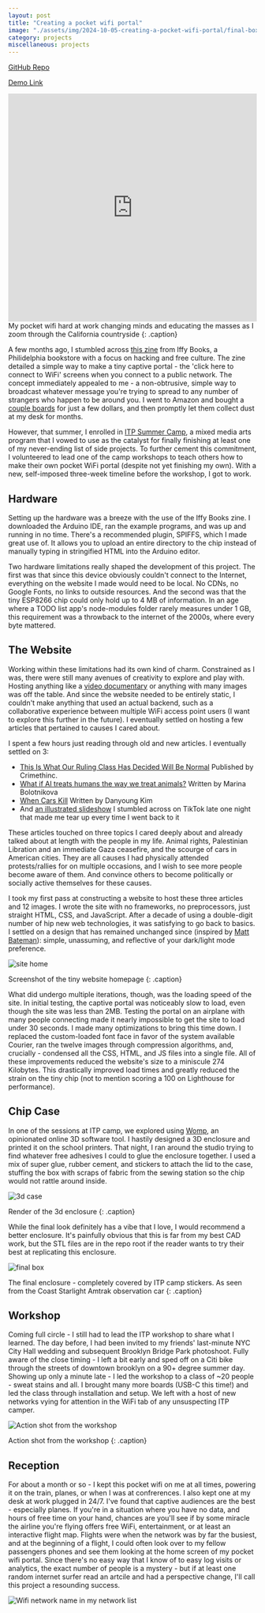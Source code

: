 ```yaml
---
layout: post
title: "Creating a pocket wifi portal"
image: "./assets/img/2024-10-05-creating-a-pocket-wifi-portal/final-box.png"
category: projects
miscellaneous: projects
---
```


[GitHub Repo](https://github.com/leviv/pocket-wifi)

[Demo Link](https://leviv.cool/pocket-wifi/)

<iframe width="100%" height="462" src="https://www.youtube.com/embed/GTLUuVz_sdg" title="pocket wifi on amtrak" frameborder="0" allow="accelerometer; autoplay; clipboard-write; encrypted-media; gyroscope; picture-in-picture; web-share" referrerpolicy="strict-origin-when-cross-origin" allowfullscreen></iframe>
My pocket wifi hard at work changing minds and educating the masses as I zoom through the California countryside
{: .caption}

A few months ago, I stumbled across [this zine](https://iffybooks.net/wp-content/uploads/zines/Iffy_Books_Pocket_Wifi_Portal_Zine_print.pdf) from Iffy Books, a Philidelphia bookstore with a focus on hacking and free culture. The zine detailed a simple way to make a tiny captive portal - the 'click here to connect to WiFi' screens when you connect to a public network. The concept immediately appealed to me - a non-obtrusive, simple way to broadcast whatever message you're trying to spread to any number of strangers who happen to be around you. I went to Amazon and bought a [couple boards](https://www.amazon.com/dp/B081PX9YFV?ref=ppx_yo2ov_dt_b_fed_asin_title) for just a few dollars, and then promptly let them collect dust at my desk for months.

However, that summer, I enrolled in [ITP Summer Camp](https://tisch.nyu.edu/itp/admissions/camp), a mixed media arts program that I vowed to use as the catalyst for finally finishing at least one of my never-ending list of side projects. To further cement this commitment, I volunteered to lead one of the camp workshops to teach others how to make their own pocket WiFi portal (despite not yet finishing my own). With a new, self-imposed three-week timeline before the workshop, I got to work.

## Hardware

Setting up the hardware was a breeze with the use of the Iffy Books zine. I downloaded the Arduino IDE, ran the example programs, and was up and running in no time. There's a recommended plugin, SPIFFS, which I made great use of. It allows you to upload an entire directory to the chip instead of manually typing in stringified HTML into the Arduino editor.

Two hardware limitations really shaped the development of this project. The first was that since this device obviously couldn't connect to the Internet, everything on the website I made would need to be local. No CDNs, no Google Fonts, no links to outside resources. And the second was that the tiny ESP8266 chip could only hold up to 4 MB of information. In an age where a TODO list app's node-modules folder rarely measures under 1 GB, this requirement was a throwback to the internet of the 2000s, where every byte mattered.

## The Website

Working within these limitations had its own kind of charm. Constrained as I was, there were still many avenues of creativity to explore and play with. Hosting anything like a [video documentary](https://www.dominionmovement.com/watch) or anything with many images was off the table. And since the website needed to be entirely static, I couldn't make anything that used an actual backend, such as a collaborative experience between multiple WiFi access point users (I want to explore this further in the future). I eventually settled on hosting a few articles that pertained to causes I cared about.

I spent a few hours just reading through old and new articles. I eventually settled on 3:

- [This Is What Our Ruling Class Has Decided Will Be Normal](https://crimethinc.com/2024/02/26/this-is-what-our-ruling-class-has-decided-will-be-normal-on-aaron-bushnells-action-in-solidarity-with-gaza) Published by Crimethinc.
- [What if AI treats humans the way we treat animals?](https://www.vox.com/the-highlight/23777171/ai-animals-rights-cruelty-transhumanism-bostrom) Written by Marina Bolotnikova
- [When Cars Kill](https://www.newyorker.com/news/our-local-correspondents/when-cars-kill-pedestrians) Written by Danyoung Kim
- And [an illustrated slideshow](https://www.tiktok.com/@verbamea/photo/7315589415772949802) I stumbled across on TikTok late one night that made me tear up every time I went back to it

These articles touched on three topics I cared deeply about and already talked about at length with the people in my life. Animal rights, Palestinian Libration and an immediate Gaza ceasefire, and the scourge of cars in American cities. They are all causes I had physically attended protests/rallies for on multiple occasions, and I wish to see more people become aware of them. And convince others to become politically or socially active themselves for these causes.

I took my first pass at constructing a website to host these three articles and 12 images. I wrote the site with no frameworks, no preprocessors, just straight HTML, CSS, and JavaScript. After a decade of using a double-digit number of hip new web technologies, it was satisfying to go back to basics. I settled on a design that has remained unchanged since (inspired by [Matt Bateman](https://mattbateman.xyz/)): simple, unassuming, and reflective of your dark/light mode preference.

![site home](/assets/img/2024-10-05-creating-a-pocket-wifi-portal/site-home.png)

Screenshot of the tiny website homepage
{: .caption}

What did undergo multiple iterations, though, was the loading speed of the site. In initial testing, the captive portal was noticeably slow to load, even though the site was less than 2MB. Testing the portal on an airplane with many people connecting made it nearly impossible to get the site to load under 30 seconds. I made many optimizations to bring this time down. I replaced the custom-loaded font face in favor of the system available Courier, ran the twelve images through compression algorithms, and, crucially - condensed all the CSS, HTML, and JS files into a single file. All of these improvements reduced the website's size to a miniscule 274 Kilobytes. This drastically improved load times and greatly reduced the strain on the tiny chip (not to mention scoring a 100 on Lighthouse for performance).

## Chip Case

In one of the sessions at ITP camp, we explored using [Womp](https://womp.com/index), an opinionated online 3D software tool. I hastily designed a 3D enclosure and printed it on the school printers. That night, I ran around the studio trying to find whatever free adhesives I could to glue the enclosure together. I used a mix of super glue, rubber cement, and stickers to attach the lid to the case, stuffing the box with scraps of fabric from the sewing station so the chip would not rattle around inside.

![3d case](/assets/img/2024-10-05-creating-a-pocket-wifi-portal/3d-case.png)

Render of the 3d enclosure
{: .caption}

While the final look definitely has a vibe that I love, I would recommend a better enclosure. It's painfully obvious that this is far from my best CAD work, but the STL files are in the repo root if the reader wants to try their best at replicating this enclosure.

![final box](/assets/img/2024-10-05-creating-a-pocket-wifi-portal/final-box.png)

The final enclosure - completely covered by ITP camp stickers. As seen from the Coast Starlight Amtrak observation car
{: .caption}

## Workshop

Coming full circle - I still had to lead the ITP workshop to share what I learned. The day before, I had been invited to my friends' last-minute NYC City Hall wedding and subsequent Brooklyn Bridge Park photoshoot. Fully aware of the close timing - I left a bit early and sped off on a Citi bike through the streets of downtown brooklyn on a 90+ degree summer day. Showing up only a minute late - I led the workshop to a class of ~20 people - sweat stains and all. I brought many more boards (USB-C this time!) and led the class through installation and setup. We left with a host of new networks vying for attention in the WiFi tab of any unsuspecting ITP camper.

![Action shot from the workshop](/assets/img/2024-10-05-creating-a-pocket-wifi-portal/workshop1.jpg)

Action shot from the workshop
{: .caption}

## Reception

For about a month or so - I kept this pocket wifi on me at all times, powering it on the train, planes, or when I was at confrerences. I also kept one at my desk at work plugged in 24/7. I've found that captive audiences are the best - especially planes. If you're in a situation where you have no data, and hours of free time on your hand, chances are you'll see if by some miracle the airline you're flying offers free WiFi, entertainment, or at least an interactive flight map. Flights were when the network was by far the busiest, and at the beginning of a flight, I could often look over to my fellow passengers phones and see them looking at the home screen of my pocket wifi portal. Since there's no easy way that I know of to easy log visits or analytics, the exact number of people is a mystery - but if at least one random internet surfer read an artcile and had a perspective change, I'll call this project a resounding success.

![Wifi network name in my network list](/assets/img/2024-10-05-creating-a-pocket-wifi-portal/wifi-name.png)
